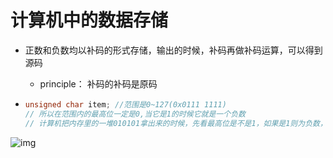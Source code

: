 # 计算机中的数据存储

- 正数和负数均以补码的形式存储，输出的时候，补码再做补码运算，可以得到源码

  - principle： 补码的补码是原码

- ```C
  unsigned char item; //范围是0~127(0x0111 1111)
  // 所以在范围内的最高位一定是0,当它是1的时候它就是一个负数
  // 计算机把内存里的一堆010101拿出来的时候，先看最高位是不是1，如果是1则为负数，除了符号位进行取反，低于符号位的全部取反，然后再加一1则得到原码。
  ```

![img](https://pic-1304959529.cos.ap-guangzhou.myqcloud.com/DB/2021051418404650.jpg)